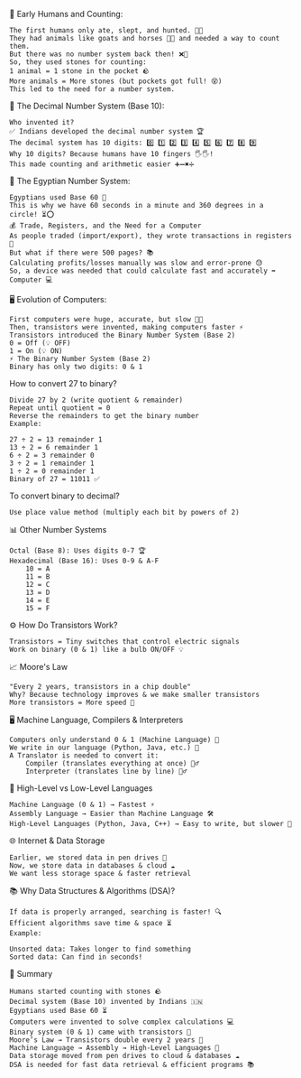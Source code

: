 👣 Early Humans and Counting:

    The first humans only ate, slept, and hunted. 🍖😴
    They had animals like goats and horses 🐐🐎 and needed a way to count them.
    But there was no number system back then! ❌🔢
    So, they used stones for counting:
    1 animal = 1 stone in the pocket 🪨
    More animals = More stones (but pockets got full! 😵)
    This led to the need for a number system.

🔢 The Decimal Number System (Base 10):

    Who invented it?
    ✅ Indians developed the decimal number system 🏆
    The decimal system has 10 digits: 0️⃣ 1️⃣ 2️⃣ 3️⃣ 4️⃣ 5️⃣ 6️⃣ 7️⃣ 8️⃣ 9️⃣
    Why 10 digits? Because humans have 10 fingers 🖐️🖐️!
    This made counting and arithmetic easier ➕➖✖️➗

📜 The Egyptian Number System:

    Egyptians used Base 60 🤯
    This is why we have 60 seconds in a minute and 360 degrees in a circle! ⏳⭕
    💰 Trade, Registers, and the Need for a Computer
    As people traded (import/export), they wrote transactions in registers 📖
    But what if there were 500 pages? 📚
    Calculating profits/losses manually was slow and error-prone 😓
    So, a device was needed that could calculate fast and accurately ➡️ Computer 💻

🖥️ Evolution of Computers:

    First computers were huge, accurate, but slow 🏢🐢
    Then, transistors were invented, making computers faster ⚡
    Transistors introduced the Binary Number System (Base 2)
    0 = Off (💡 OFF)
    1 = On (💡 ON)
    ⚡ The Binary Number System (Base 2)
    Binary has only two digits: 0 & 1

How to convert 27 to binary?

    Divide 27 by 2 (write quotient & remainder)
    Repeat until quotient = 0
    Reverse the remainders to get the binary number
    Example:
   
    27 ÷ 2 = 13 remainder 1  
    13 ÷ 2 = 6 remainder 1  
    6 ÷ 2 = 3 remainder 0  
    3 ÷ 2 = 1 remainder 1  
    1 ÷ 2 = 0 remainder 1  
    Binary of 27 = 11011 ✅

To convert binary to decimal?

    Use place value method (multiply each bit by powers of 2)


📊 Other Number Systems

    Octal (Base 8): Uses digits 0-7 🏆
    Hexadecimal (Base 16): Uses 0-9 & A-F
        10 = A
        11 = B
        12 = C
        13 = D
        14 = E
        15 = F

⚙️ How Do Transistors Work?

    Transistors = Tiny switches that control electric signals
    Work on binary (0 & 1) like a bulb ON/OFF 💡

📈 Moore's Law

    "Every 2 years, transistors in a chip double"
    Why? Because technology improves & we make smaller transistors
    More transistors = More speed 🚀

🖥️ Machine Language, Compilers & Interpreters

    Computers only understand 0 & 1 (Machine Language) 🤖
    We write in our language (Python, Java, etc.) 📝
    A Translator is needed to convert it:
        Compiler (translates everything at once) 🏃‍♂️
        Interpreter (translates line by line) 🚶‍♂️

🚀 High-Level vs Low-Level Languages

    Machine Language (0 & 1) → Fastest ⚡
    Assembly Language → Easier than Machine Language 🛠️
    High-Level Languages (Python, Java, C++) → Easy to write, but slower 📝

🌐 Internet & Data Storage

    Earlier, we stored data in pen drives 💾
    Now, we store data in databases & cloud ☁️
    We want less storage space & faster retrieval

📚 Why Data Structures & Algorithms (DSA)?

    If data is properly arranged, searching is faster! 🔍
    Efficient algorithms save time & space ⏳
    Example:

    Unsorted data: Takes longer to find something
    Sorted data: Can find in seconds!

🎯 Summary

    Humans started counting with stones 🪨
    Decimal system (Base 10) invented by Indians 🇮🇳
    Egyptians used Base 60 ⏳
    Computers were invented to solve complex calculations 💻
    Binary system (0 & 1) came with transistors 🔢
    Moore’s Law → Transistors double every 2 years 🚀
    Machine Language → Assembly → High-Level Languages 🔄
    Data storage moved from pen drives to cloud & databases ☁️
    DSA is needed for fast data retrieval & efficient programs 📚
